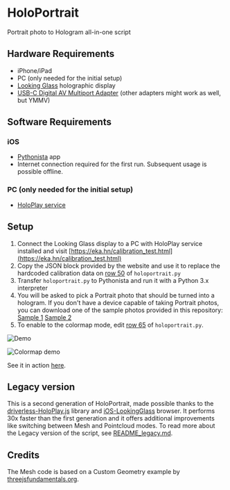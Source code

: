 # HoloPortrait
Portrait photo to Hologram all-in-one script

## Hardware Requirements
- iPhone/iPad
- PC (only needed for the initial setup)
- [Looking Glass](https://lookingglassfactory.com) holographic display
- [USB-C Digital AV Multiport Adapter](https://www.apple.com/shop/product/MUF82AM/A/usb-c-digital-av-multiport-adapter) (other adapters might work as well, but YMMV)

## Software Requirements
### iOS
- [Pythonista](http://omz-software.com/pythonista/) app
- Internet connection required for the first run. Subsequent usage is possible offline.

### PC (only needed for the initial setup)
- [HoloPlay service](https://lookingglassfactory.com/software/holoplay-service)


## Setup
1) Connect the Looking Glass display to a PC with HoloPlay service installed and visit [https://eka.hn/calibration_test.html](https://eka.hn/calibration_test.html)
2) Copy the JSON block provided by the website and use it to replace the hardcoded calibration data on [row 50](https://github.com/jankais3r/HoloPortrait/blob/main/holoportrait.py#L50) of `holoportrait.py`
3) Transfer `holoportrait.py` to Pythonista and run it with a Python 3.x interpreter
4) You will be asked to pick a Portrait photo that should be turned into a hologram. If you don't have a device capable of taking Portrait photos, you can download one of the sample photos provided in this repository: [Sample 1](https://github.com/jankais3r/HoloPortrait/raw/main/IMG_1820.HEIC) [Sample 2](https://github.com/jankais3r/HoloPortrait/raw/main/IMG_2053.HEIC)
5) To enable to the colormap mode, edit [row 65](https://github.com/jankais3r/HoloPortrait/blob/main/holoportrait.py#L65) of `holoportrait.py`.

![Demo](https://github.com/jankais3r/HoloPortrait/blob/main/demo_v2.gif)

![Colormap demo](https://github.com/jankais3r/HoloPortrait/blob/main/demo_colormap.gif)

See it in action [here](https://twitter.com/jankais3r/status/1347337347621400579).

## Legacy version
This is a second generation of HoloPortrait, made possible thanks to the [driverless-HoloPlay.js](https://github.com/jankais3r/driverless-HoloPlay.js) library and [iOS-LookingGlass](https://github.com/jankais3r/iOS-LookingGlass) browser. It performs 30x faster than the first generation and it offers additional improvements like switching between Mesh and Pointcloud modes. To read more about the Legacy version of the script, see [README_legacy.md](https://github.com/jankais3r/HoloPortrait/blob/main/README_legacy.md).

## Credits
The Mesh code is based on a Custom Geometry example by [threejsfundamentals.org](https://threejsfundamentals.org/threejs/lessons/threejs-custom-geometry.html).

